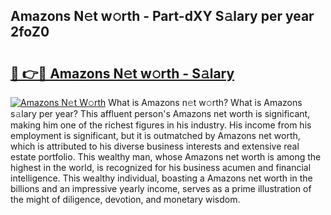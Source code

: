 ## Amazons N𝚎t w𝚘rth - Part-dXY S𝚊lary per year 2foZ0

# <h2><a href="http://gc3fmt.nevu.top/?p=Amazons">🔗 👉🔴 Amazons N𝚎t w𝚘rth - S𝚊lary</a></h2>

[![Amazons N𝚎t W𝚘rth](https://i.imgur.com/Oavwk0R.jpeg)](http://gc3fmt.nevu.top/?p=Amazons)
What is Amazons n𝚎t w𝚘rth? What is Amazons s𝚊lary per year?
This affluent person's Amazons net worth is significant, making him one of the richest figures in his industry. His income from his employment is significant, but it is outmatched by Amazons net worth, which is attributed to his diverse business interests and extensive real estate portfolio. This wealthy man, whose Amazons net worth is among the highest in the world, is recognized for his business acumen and financial intelligence. This wealthy individual, boasting a Amazons net worth in the billions and an impressive yearly income, serves as a prime illustration of the might of diligence, devotion, and monetary wisdom.
